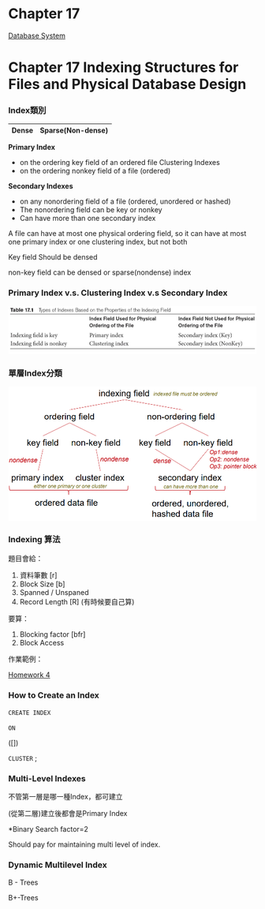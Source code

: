 # Chapter 17

[Database System](../Database%20System%208448b94beaf34fcebe456f5a188f273a.md)

# Chapter 17 Indexing Structures for Files and Physical Database Design

### Index類別

| Dense | Sparse(Non-dense) |
| --- | --- |

**Primary Index**

- on the ordering key field of an ordered file Clustering Indexes
- on the ordering nonkey field of a file (ordered)

**Secondary Indexes**

- on any nonordering field of a file (ordered, unordered or hashed)
- The nonordering field can be key or nonkey
- Can have more than one secondary index

A file can have at most one physical ordering field, so it can have at most one primary index or one clustering index, but not both

Key field Should be densed

non-key field can be densed or sparse(nondense) index

### Primary Index v.s. Clustering Index v.s Secondary Index

![Untitled](Chapter%2017%20f45082bb3ff746ec8cdf29d0b5c15024/Untitled.png)

### 單層Index分類

![Untitled](Chapter%2017%20f45082bb3ff746ec8cdf29d0b5c15024/Untitled%201.png)

### Indexing 算法

題目會給：

1. 資料筆數 [r]
2. Block Size [b]
3. Spanned / Unspaned
4. Record Length [R] (有時候要自己算)

要算：

1. Blocking factor [bfr]
2. Block Access

作業範例：

[Homework 4](https://www.notion.so/Homework-4-028dae0f9fc142a8a6f909b3289f2d60)

### How to Create an Index

`CREATE INDEX` <index name>

`ON` <table name>(<column name>[<order>])

`CLUSTER` ;

### Multi-Level Indexes

不管第一層是哪一種Index，都可建立

(從第二層)建立後都會是Primary Index

*Binary Search factor=2

Should pay for maintaining multi level of index.

### Dynamic Multilevel Index

B - Trees

B+-Trees